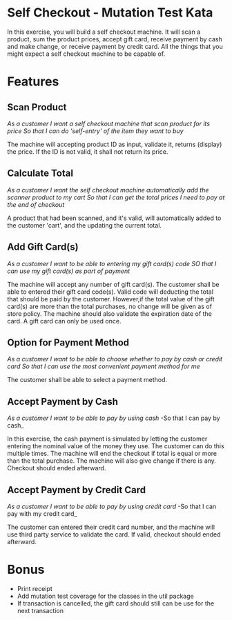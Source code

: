 Self Checkout - Mutation Test Kata
==================================

In this exercise, you will build a self checkout machine. It will scan a product, sum the product prices, accept gift card, receive payment by cash and make change, or receive payment by credit card. All the things that you might expect a self checkout machine to be capable of.

Features
========

Scan Product
------------
_As a customer_
_I want a self checkout machine that scan product for its price_
_So that I can do 'self-entry' of the item they want to buy_

The machine will accepting product ID as input, validate it, returns (display) the price. If the ID is not valid, it shall not return its price.


Calculate Total 
---------------
_As a customer_
_I want the self checkout machine automatically add the scanner product to my cart_
_So that I can get the total prices I need to pay at the end of checkout_
 
 A product that had been scanned, and it's valid, will automatically added to the customer 'cart', and the updating the current total. 
 

Add Gift Card(s)
----------------
_As a customer_
_I want to be able to entering my gift card(s) code_
_SO that I can use my gift card(s) as part of payment_

The machine will accept any number of gift card(s). The customer shall be able to entered their gift card code(s). Valid code will deducting the total that should be paid by the customer. However,if the total value of the gift card(s) are more than the total purchases, no change will be given as of store policy.
The machine should also validate the expiration date of the card.
A gift card can only be used once.

Option for Payment Method
-------------------------
_As a customer_
_I want to be able to choose whether to pay by cash or credit card_
_So that I can use the most convenient payment method for me_

The customer shall be able to select a payment method.


Accept Payment by Cash
----------------------
_As a customer_
_I want to be able to pay by using cash_
-So that I can pay by cash_

In this exercise, the cash payment is simulated by letting the customer entering the nominal value of the money they use. The customer can do this multiple times. The machine will end the checkout if total is equal or more than the total purchase. The machine will also give change if there is any.
Checkout should ended afterward.


Accept Payment by Credit Card
-----------------------------
_As a customer_
_I want to be able to pay by using credit card_
-So that I can pay with my credit card_

The customer can entered their credit card number, and the machine will use third party service to validate the card. If valid, checkout should ended afterward.

Bonus
=====
- Print receipt
- Add mutation test coverage for the classes in the util package
- If transaction is cancelled, the gift card should still can be use for the next transaction